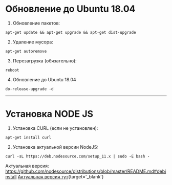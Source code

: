 <!-- TITLE: Базовая настройка сервера -->
<!-- SUBTITLE: A quick summary of Server -->

# Обновление до Ubuntu 18.04
1. Обновление пакетов:
```text
apt-get update && apt-get upgrade && apt-get dist-upgrade
```
2. Удаление мусора:
```text
apt-get autoremove
```
3. Перезагрузка (обязательно):
```text
reboot
```
4. Обновление до Ubuntu 18.04
```text
do-release-upgrade -d
```



-----



# Установка NODE JS
1. Установка CURL (если не установлен):
```text
apt-get install curl
```
2. Установка актуальной версии NodeJS:
```text
curl -sL https://deb.nodesource.com/setup_11.x | sudo -E bash -
```
Актуальная версия: https://github.com/nodesource/distributions/blob/master/README.md#debinstall
[Актуальная версия тут](https://github.com/nodesource/distributions/blob/master/README.md#debinstall){target='_blank'}
